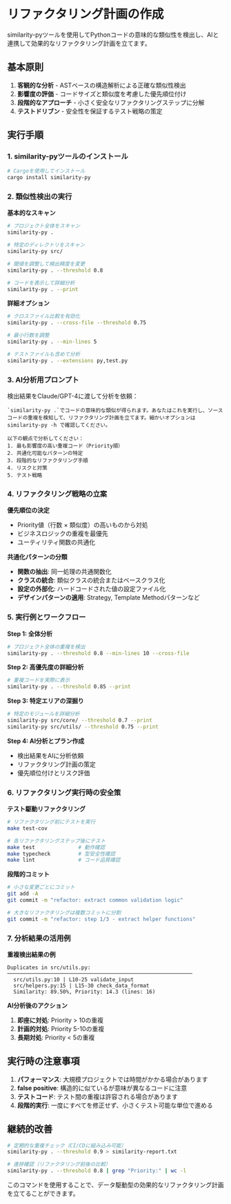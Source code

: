 # リファクタリング計画の作成

similarity-pyツールを使用してPythonコードの意味的な類似性を検出し、AIと連携して効果的なリファクタリング計画を立てます。

## 基本原則

1. **客観的な分析** - ASTベースの構造解析による正確な類似性検出
2. **影響度の評価** - コードサイズと類似度を考慮した優先順位付け
3. **段階的なアプローチ** - 小さく安全なリファクタリングステップに分解
4. **テストドリブン** - 安全性を保証するテスト戦略の策定

## 実行手順

### 1. similarity-pyツールのインストール
```bash
# Cargoを使用してインストール
cargo install similarity-py
```

### 2. 類似性検出の実行

**基本的なスキャン**
```bash
# プロジェクト全体をスキャン
similarity-py .

# 特定のディレクトリをスキャン
similarity-py src/

# 閾値を調整して検出精度を変更
similarity-py . --threshold 0.8

# コードを表示して詳細分析
similarity-py . --print
```

**詳細オプション**
```bash
# クロスファイル比較を有効化
similarity-py . --cross-file --threshold 0.75

# 最小行数を調整
similarity-py . --min-lines 5

# テストファイルも含めて分析
similarity-py . --extensions py,test.py
```

### 3. AI分析用プロンプト

検出結果をClaude/GPT-4に渡して分析を依頼：

```
`similarity-py .`でコードの意味的な類似が得られます。あなたはこれを実行し、ソースコードの重複を検知して、リファクタリング計画を立てます。細かいオプションは similarity-py -h で確認してください。

以下の観点で分析してください：
1. 最も影響度の高い重複コード（Priority順）
2. 共通化可能なパターンの特定
3. 段階的なリファクタリング手順
4. リスクと対策
5. テスト戦略
```

### 4. リファクタリング戦略の立案

**優先順位の決定**
- Priority値（行数 × 類似度）の高いものから対処
- ビジネスロジックの重複を最優先
- ユーティリティ関数の共通化

**共通化パターンの分類**
- **関数の抽出**: 同一処理の共通関数化
- **クラスの統合**: 類似クラスの統合またはベースクラス化
- **設定の外部化**: ハードコードされた値の設定ファイル化
- **デザインパターンの適用**: Strategy, Template Methodパターンなど

### 5. 実行例とワークフロー

**Step 1: 全体分析**
```bash
# プロジェクト全体の重複を検出
similarity-py . --threshold 0.8 --min-lines 10 --cross-file
```

**Step 2: 高優先度の詳細分析**
```bash
# 重複コードを実際に表示
similarity-py . --threshold 0.85 --print
```

**Step 3: 特定エリアの深掘り**
```bash
# 特定のモジュールを詳細分析
similarity-py src/core/ --threshold 0.7 --print
similarity-py src/utils/ --threshold 0.75 --print
```

**Step 4: AI分析とプラン作成**
- 検出結果をAIに分析依頼
- リファクタリング計画の策定
- 優先順位付けとリスク評価

### 6. リファクタリング実行時の安全策

**テスト駆動リファクタリング**
```bash
# リファクタリング前にテストを実行
make test-cov

# 各リファクタリングステップ後にテスト
make test              # 動作確認
make typecheck         # 型安全性確認
make lint              # コード品質確認
```

**段階的コミット**
```bash
# 小さな変更ごとにコミット
git add -A
git commit -m "refactor: extract common validation logic"

# 大きなリファクタリングは複数コミットに分割
git commit -m "refactor: step 1/3 - extract helper functions"
```

### 7. 分析結果の活用例

**重複検出結果の例**
```
Duplicates in src/utils.py:
────────────────────────────────────────────────────────────
  src/utils.py:10 | L10-25 validate_input
  src/helpers.py:15 | L15-30 check_data_format
  Similarity: 89.50%, Priority: 14.3 (lines: 16)
```

**AI分析後のアクション**
1. **即座に対処**: Priority > 10の重複
2. **計画的対処**: Priority 5-10の重複
3. **長期対処**: Priority < 5の重複

## 実行時の注意事項

1. **パフォーマンス**: 大規模プロジェクトでは時間がかかる場合があります
2. **false positive**: 構造的に似ているが意味が異なるコードに注意
3. **テストコード**: テスト間の重複は許容される場合があります
4. **段階的実行**: 一度にすべてを修正せず、小さくテスト可能な単位で進める

## 継続的改善

```bash
# 定期的な重複チェック（CI/CDに組み込み可能）
similarity-py . --threshold 0.9 > similarity-report.txt

# 進捗確認（リファクタリング前後の比較）
similarity-py . --threshold 0.8 | grep "Priority:" | wc -l
```

このコマンドを使用することで、データ駆動型の効果的なリファクタリング計画を立てることができます。
